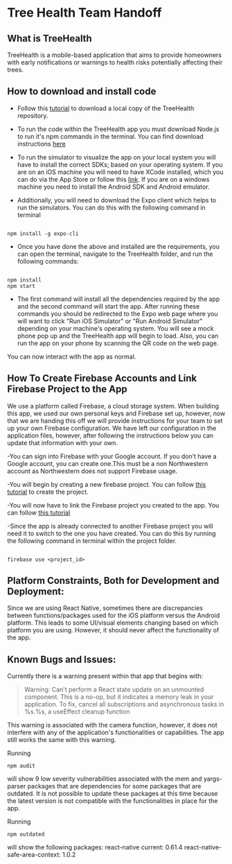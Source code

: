 # Tree Health Team Handoff

## What is TreeHealth

TreeHealth is a mobile-based application that aims to provide homeowners with early notifications or warnings to health risks potentially affecting their trees.

## How to download and install code

- Follow this [tutorial](https://help.github.com/en/github/creating-cloning-and-archiving-repositories/cloning-a-repository) to download a local copy of the TreeHealth repository.

- To run the code within the TreeHealth app you must download Node.js to run it's npm commands in the terminal. You can find download instructions [here](https://www.npmjs.com/get-npm)

- To run the simulator to visualize the app on your local system you will have to install the correct SDKs; based on your operating system. If you are on an iOS machine you will need to have XCode installed, which you can do via the App Store or follow this [link](https://apps.apple.com/us/app/xcode/id497799835?mt=12). If you are on a windows machine you need to install the Android SDK and Android emulator.

- Additionally, you will need to download the Expo client which helps to run the simulators. You can do this with the following command in terminal

```

npm install -g expo-cli

```

- Once you have done the above and installed are the requirements, you can open the terminal, navigate to the TreeHealth folder, and run the following commands:

```

npm install
npm start

```

- The first command will install all the dependencies required by the app and the second command will start the app. After running these commands you should be redirected to the Expo web page where you will want to click "Run iOS Simulator" or "Run Android Simulator" depending on your machine's operating system. You will see a mock phone pop up and the TreeHealth app will begin to load. Also, you can run the app on your phone by scanning the QR code on the web page.

You can now interact with the app as normal.

## How To Create Firebase Accounts and Link Firebase Project to the App

We use a platform called Firebase, a cloud storage system. When building this app, we used our own personal keys and Firebase set up, however, now that we are handing this off we will provide instructions for your team to set up your own Firebase configuration. We have left our configuration in the application files, however, after following the instructions below you can update that information with your own.

-You can sign into Firebase with your Google account. If you don’t have a Google account, you can create one.This must be a non Northwestern account as Northwestern does not support Firebase usage.

-You will begin by creating a new firebase project. You can follow [this tutorial](https://help.appsheet.com/en/articles/2087255-creating-a-firebase-account) to create the project.

-You will now have to link the Firebase project you created to the app. You can follow [this tutorial](https://courses.cs.northwestern.edu/394/firebase-notes.php#cli)

-Since the app is already connected to another Firebase project you will need it to switch to the one you have created. You can do this by running the following command in terminal within the project folder.

```

firebase use <project_id>

```

## Platform Constraints, Both for Development and Deployment:

Since we are using React Native, sometimes there are discrepancies between functions/packages used for the iOS platform versus the Android platform. This leads to some UI/visual elements changing based on which platform you are using. However, it should never affect the functionality of the app.

## Known Bugs and Issues:

Currently there is a warning present within that app that begins with:

> Warning: Can't perform a React state update on an unmounted component. This is a no-op, but it indicates a memory leak in your application. To fix, cancel all subscriptions and asynchronous tasks in %s.%s, a useEffect cleanup function

This warning is associated with the camera function, however, it does not interfere with any of the application's functionalities or capabilities. The app still works the same with this warning.

Running 
```
npm audit
```
will show 9 low severity vulnerabilities associated with the mem and yargs-parser packages that are dependencies for some packages that are outdated. It is not possible to update these packages at this time because the latest version is not compatible with the functionalities in place for the app. 

Running
```
npm outdated
```
will show the following packages: 
react-native current: 0.61.4
react-native-safe-area-context: 1.0.2

